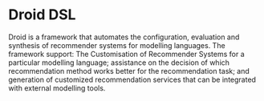 # Droid DSL
Droid is a framework that automates the configuration, evaluation and synthesis of recommender systems for modelling languages. The framework support: The Customisation of Recommender Systems for a particular modelling language; assistance on the decision of which recommendation method works better for the recommendation task; and generation of customized recommendation services that can be integrated with external modelling tools.


